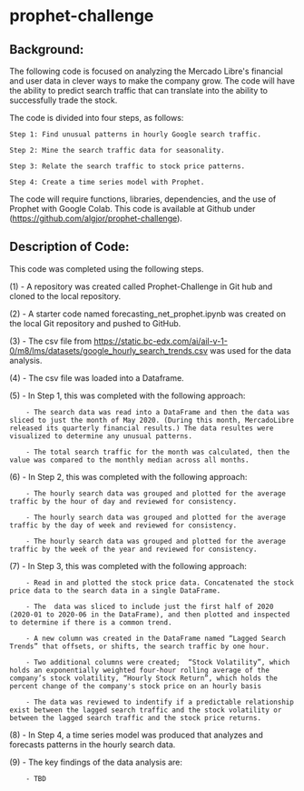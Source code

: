 # prophet-challenge


## Background:

The following code is focused on analyzing the Mercado Libre's financial and user data in clever ways to make the company grow. The code will have the ability to predict search traffic that can translate into the ability to successfully trade the stock.

The code is divided into four steps, as follows:

    Step 1: Find unusual patterns in hourly Google search traffic.

    Step 2: Mine the search traffic data for seasonality.

    Step 3: Relate the search traffic to stock price patterns.

    Step 4: Create a time series model with Prophet.

The code will require functions, libraries, dependencies, and the use of Prophet with Google  Colab. 
This code is available at Github under (https://github.com/algjor/prophet-challenge).

## Description of Code:
This code was completed using the following steps.

(1) - A repository was created called Prophet-Challenge in Git hub and cloned to the local repository.

(2) - A starter code named forecasting_net_prophet.ipynb was created on the local Git repository and pushed to GitHub.

(3) - The csv file from https://static.bc-edx.com/ai/ail-v-1-0/m8/lms/datasets/google_hourly_search_trends.csv was used for the data analysis.

(4) - The csv file was loaded into a Dataframe.

(5) - In Step 1, this was completed with the following approach:

        - The search data was read into a DataFrame and then the data was sliced to just the month of May 2020. (During this month, MercadoLibre released its quarterly financial results.) The data resultes were visualized to determine any unusual patterns.

        - The total search traffic for the month was calculated, then the value was compared to the monthly median across all months.

(6) - In Step 2, this was completed with the following approach:

        - The hourly search data was grouped and plotted for the average traffic by the hour of day and reviewed for consistency.
        
        - The hourly search data was grouped and plotted for the average traffic by the day of week and reviewed for consistency.
        
        - The hourly search data was grouped and plotted for the average traffic by the week of the year and reviewed for consistency.

(7) - In Step 3, this was completed with the following approach:

        - Read in and plotted the stock price data. Concatenated the stock price data to the search data in a single DataFrame.

        - The  data was sliced to include just the first half of 2020 (2020-01 to 2020-06 in the DataFrame), and then plotted and inspected to determine if there is a common trend.

        - A new column was created in the DataFrame named “Lagged Search Trends” that offsets, or shifts, the search traffic by one hour.

        - Two additional columns were created;  “Stock Volatility”, which holds an exponentially weighted four-hour rolling average of the company’s stock volatility, “Hourly Stock Return”, which holds the percent change of the company's stock price on an hourly basis

        - The data was reviewed to indentify if a predictable relationship exist between the lagged search traffic and the stock volatility or between the lagged search traffic and the stock price returns.

(8) - In Step 4, a time series model was produced that analyzes and forecasts patterns in the hourly search data.

(9) - The key findings of the data analysis are:

        - TBD 
